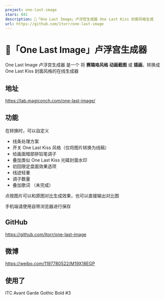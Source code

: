 ```yaml
---
project: one-last-image
stars: 841
description: 🧸「One Last Image」卢浮宫生成器 One Last Kiss 封面风格生成
url: https://github.com/itorr/one-last-image
---
```


🧸「One Last Image」卢浮宫生成器
========================

One Last Image 卢浮宫生成器 是一个 将 **赛璐珞风格** **动画截图** 或 **插画**，转换成 One Last Kiss 封面风格的在线生成器

地址
--

https://lab.magiconch.com/one-last-image/

功能
--

在转换时，可以自定义

-   线条处理方案
-   开关 One Last Kiss 风格（仅将图片转换为线稿）
-   给画面暗部排铅笔调子
-   叠加类似 One Last Kiss 光碟封面水印
-   初回限定盘面效果选项
-   线迹轻重
-   调子数量
-   叠加歌词 （未完成）

点按图片可以和原图对比生成效果，也可以直接输出对比图

手机端请使用自带浏览器进行保存

GitHub
------

https://github.com/itorr/one-last-image

微博
--

https://weibo.com/1197780522/M19X18EGP

使用了
---

ITC Avant Garde Gothic Bold #3
